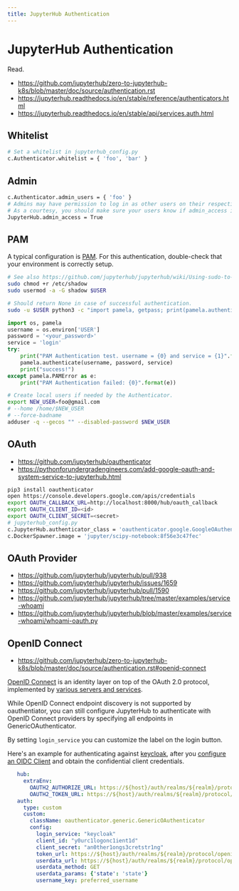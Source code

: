 ```yaml
---
title: JupyterHub Authentication
---
```


# JupyterHub Authentication

Read.

+ https://github.com/jupyterhub/zero-to-jupyterhub-k8s/blob/master/doc/source/authentication.rst
+ https://jupyterhub.readthedocs.io/en/stable/reference/authenticators.html
+ https://jupyterhub.readthedocs.io/en/stable/api/services.auth.html

## Whitelist

```bash
# Set a whitelist in jupyterhub_config.py
c.Authenticator.whitelist = { 'foo', 'bar' }
```

## Admin

```bash
c.Authenticator.admin_users = { 'foo' }
# Admins may have permission to log in as other users on their respective machines, for debugging.
# As a courtesy, you should make sure your users know if admin_access is enabled.
JupyterHub.admin_access = True
```

## PAM

A typical configuration is [PAM](https://en.wikipedia.org/wiki/Pluggable_authentication_module). For this authentication, double-check that your environment is correctly setup.

```bash
# See also https://github.com/jupyterhub/jupyterhub/wiki/Using-sudo-to-run-JupyterHub-without-root-privileges
sudo chmod +r /etc/shadow
sudo usermod -a -G shadow $USER
```

```bash
# Should return None in case of successful authentication.
sudo -u $USER python3 -c "import pamela, getpass; print(pamela.authenticate('$USER', getpass.getpass()))"
```

```python
import os, pamela
username = os.environ['USER']
password = '<your_password>'
service = 'login'
try:
    print("PAM Authentication test. username = {0} and service = {1}".format(username, service))
    pamela.authenticate(username, password, service)
    print("success!")
except pamela.PAMError as e:
    print("PAM Authentication failed: {0}".format(e))
```

```bash
# Create local users if needed by the Authenticator.
export NEW_USER=foo@gmail.com
# --home /home/$NEW_USER
# --force-badname
adduser -q --gecos "" --disabled-password $NEW_USER
```

## OAuth

+ https://github.com/jupyterhub/oauthenticator
+ https://pythonforundergradengineers.com/add-google-oauth-and-system-service-to-jupyterhub.html

```bash
pip3 install oauthenticator
open https://console.developers.google.com/apis/credentials
export OAUTH_CALLBACK_URL=http://localhost:8000/hub/oauth_callback
export OAUTH_CLIENT_ID=<id>
export OAUTH_CLIENT_SECRET=<secret>
# jupyterhub_config.py
c.JupyterHub.authenticator_class = 'oauthenticator.google.GoogleOAuthenticator'
c.DockerSpawner.image = 'jupyter/scipy-notebook:8f56e3c47fec'
```

## OAuth Provider

+ https://github.com/jupyterhub/jupyterhub/pull/938
+ https://github.com/jupyterhub/jupyterhub/issues/1659
+ https://github.com/jupyterhub/jupyterhub/pull/1590
+ https://github.com/jupyterhub/jupyterhub/tree/master/examples/service-whoami
+ https://github.com/jupyterhub/jupyterhub/blob/master/examples/service-whoami/whoami-oauth.py

## OpenID Connect 

+ https://github.com/jupyterhub/zero-to-jupyterhub-k8s/blob/master/doc/source/authentication.rst#openid-connect

[OpenID Connect](https://openid.net/connect) is an identity layer on top of the OAuth 2.0 protocol, implemented by [various servers and services](https://openid.net/developers/certified/#OPServices).

While OpenID Connect endpoint discovery is not supported by oauthentiator, you can still configure JupyterHub to authenticate with OpenID Connect providers by specifying all endpoints in GenericOAuthenticator.

By setting `login_service` you can customize the label on the login button.

Here's an example for authenticating against [keycloak](https://www.keycloak.org/docs/3.4/securing_apps/index.html#endpoints),
after you [configure an OIDC Client](https://www.keycloak.org/docs/3.4/server_admin/index.html#oidc-clients) and obtain the confidential client credentials.

```yaml
   hub:
     extraEnv:
       OAUTH2_AUTHORIZE_URL: https://${host}/auth/realms/${realm}/protocol/openid-connect/auth
       OAUTH2_TOKEN_URL: https://${host}/auth/realms/${realm}/protocol/openid-connect/token
   auth:
     type: custom
     custom:
       className: oauthenticator.generic.GenericOAuthenticator
       config:
         login_service: "keycloak"
         client_id: "y0urc1logonc1ient1d"
         client_secret: "an0ther1ongs3cretstr1ng"
         token_url: https://${host}/auth/realms/${realm}/protocol/openid-connect/token
         userdata_url: https://${host}/auth/realms/${realm}/protocol/openid-connect/userinfo
         userdata_method: GET
         userdata_params: {'state': 'state'}
         username_key: preferred_username
```
